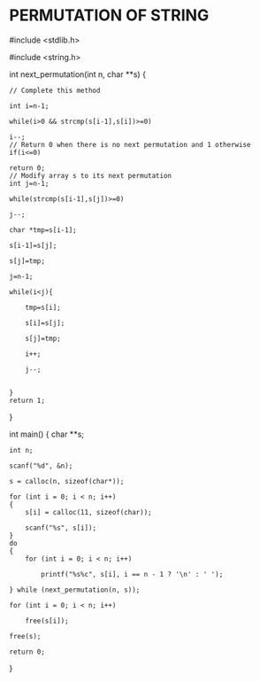 # PERMUTATION OF STRING
#include <stdlib.h>

#include <string.h>

int next_permutation(int n, char **s)
{
	
	// Complete this method
  
    int i=n-1;
    
    while(i>0 && strcmp(s[i-1],s[i])>=0)
    
    i--;
	// Return 0 when there is no next permutation and 1 otherwise
    if(i<=0)
    
    return 0;
	// Modify array s to its next permutation
    int j=n-1;
    
    while(strcmp(s[i-1],s[j])>=0)
    
    j--;
    
    char *tmp=s[i-1];
    
    s[i-1]=s[j];
    
    s[j]=tmp;
    
    j=n-1;
    
    while(i<j){
    
        tmp=s[i];
        
        s[i]=s[j];
        
        s[j]=tmp;
        
        i++;
        
        j--;
        
        
    }
    return 1;
	
}

int main()
{
	char **s;
  
	int n;
  
	scanf("%d", &n);
  
	s = calloc(n, sizeof(char*));
  
	for (int i = 0; i < n; i++)
	{
		s[i] = calloc(11, sizeof(char));
    
		scanf("%s", s[i]);
	}
	do
	{
		for (int i = 0; i < n; i++)
    
			printf("%s%c", s[i], i == n - 1 ? '\n' : ' ');
      
	} while (next_permutation(n, s));
  
	for (int i = 0; i < n; i++)
  
		free(s[i]);
    
	free(s);
  
	return 0;
}
